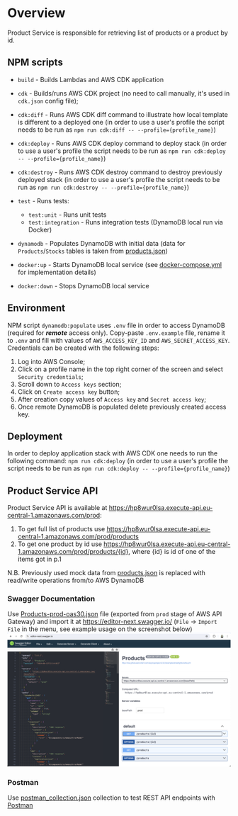 # Overview

Product Service is responsible for retrieving list of products or a product by id.

## NPM scripts

- `build` - Builds Lambdas and AWS CDK application
- `cdk` - Builds/runs AWS CDK project (no need to call manually, it's used in `cdk.json` config file);

- `cdk:diff` - Runs AWS CDK diff command to illustrate how local template is different to a deployed one (in order to use a user's profile the script needs to be run as `npm run cdk:diff -- --profile={profile_name}`)

- `cdk:deploy` - Runs AWS CDK deploy command to deploy stack (in order to use a user's profile the script needs to be run as `npm run cdk:deploy -- --profile={profile_name}`)

- `cdk:destroy` - Runs AWS CDK destroy command to destroy previously deployed stack (in order to use a user's profile the script needs to be run as `npm run cdk:destroy -- --profile={profile_name}`)

- `test` - Runs tests:

  - `test:unit` - Runs unit tests
  - `test:integration` - Runs integration tests (DynamoDB local run via Docker)

- `dynamodb` - Populates DynamoDB with initial data (data for `Products`/`Stocks` tables is taken from [products.json](src/data/products.json))
- `docker:up` - Starts DynamoDB local service (see [docker-compose.yml](./docker-compose.yml) for implementation details)
- `docker:down` - Stops DynamoDB local service

## Environment

NPM script `dynamodb:populate` uses `.env` file in order to access DynamoDB (required for _**remote**_ access only).
Copy-paste `.env.example` file, rename it to `.env` and fill with values of `AWS_ACCESS_KEY_ID` and `AWS_SECRET_ACCESS_KEY`.
Credentials can be created with the following steps:

1. Log into AWS Console;
2. Click on a profile name in the top right corner of the screen and select `Security credentials`;
3. Scroll down to `Access keys` section;
4. Click on `Create access key` button;
5. After creation copy values of `Access key` and `Secret access key`;
6. Once remote DynamoDB is populated delete previously created access key.

## Deployment

In order to deploy application stack with AWS CDK one needs to run the following command:
`npm run cdk:deploy` (in order to use a user's profile the script needs to be run as `npm run cdk:deploy -- --profile={profile_name}`)

## Product Service API

Product Service API is available at https://hp8wur0lsa.execute-api.eu-central-1.amazonaws.com/prod:

1. To get full list of products use https://hp8wur0lsa.execute-api.eu-central-1.amazonaws.com/prod/products
2. To get one product by id use https://hp8wur0lsa.execute-api.eu-central-1.amazonaws.com/prod/products/{id}, where {id} is id of one of the items got in p.1

N.B. Previously used mock data from [products.json](src/data/products.json) is replaced with read/write operations from/to AWS DynamoDB

### Swagger Documentation

Use [Products-prod-oas30.json](./docs/Products-prod-oas30.json) file (exported from `prod` stage of AWS API Gateway) and import it at https://editor-next.swagger.io/ (`File` -> `Import File` in the menu, see example usage on the screenshot below)
![Imported openapi.yaml file](images/swagger.png)

### Postman

Use [postman_collection.json](./postman/postman_collection.json) collection to test REST API endpoints with [Postman](https://www.postman.com)
